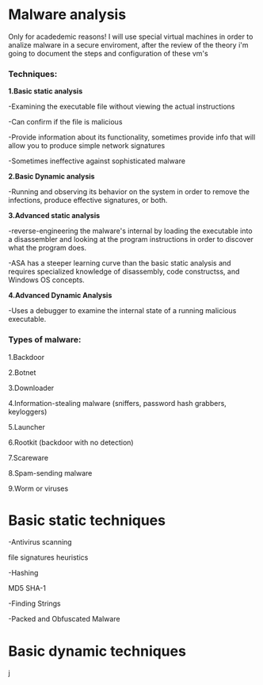 # Malware analysis 

Only for  acadedemic reasons!
I will use special virtual machines in order to analize malware in a secure enviroment, after the review of the theory i'm going to document the steps and configuration of these vm's
### Techniques:

**1.Basic static analysis**

-Examining the executable file without viewing the actual instructions

-Can confirm if the file is malicious

-Provide information about its functionality, sometimes provide info that will allow you
to produce simple network signatures

-Sometimes ineffective against sophisticated malware


**2.Basic Dynamic analysis**

-Running and observing its behavior on the system in order to remove the infections, produce effective signatures, or both.


**3.Advanced static analysis**

-reverse-engineering the malware's internal by loading the executable into a disassembler and looking at
the program instructions in order to discover what the program does.

-ASA has a steeper learning curve than the basic static analysis and requires specialized knowledge of disassembly, code constructss, and Windows OS concepts.

**4.Advanced Dynamic Analysis**

-Uses a debugger to examine the internal state of a running malicious executable.




### Types of malware:
1.Backdoor

2.Botnet

3.Downloader 

4.Information-stealing malware (sniffers, password hash grabbers, keyloggers)

5.Launcher

6.Rootkit (backdoor with no detection)

7.Scareware

8.Spam-sending malware

9.Worm or viruses


# Basic static techniques

-Antivirus scanning

file signatures
heuristics


-Hashing

MD5
SHA-1

-Finding Strings

-Packed and Obfuscated Malware

# Basic dynamic techniques
j
